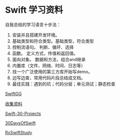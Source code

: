 # Swift 学习资料

自我总结的学习语言十步法：
1. 安装并且搭建开发环境。
2. 基础类型和符合类型。基础类型，符合类型
3. 控制流语句。
        判断、循环、选择
4. 函数。
        定义方式，传值和返回值。
6. 面向对象。
        数据和方法，组合and继承
7. 内置库（文件、网络、时间、日志等）
8. 找一个广泛使用的第三方库开始写demo。
9. 边写边查，常用代码片段总结成文档。
10. 最佳实践：遇到的坑；代码分层；单元测试；静态检查

[SwiftGG](https://swiftgg.gitbook.io/swift/swift-jiao-cheng/21_protocols)

[收集资料](https://github.com/iOS-Swift-Developers/Swift)

[Swift-30-Projects](https://github.com/soapyigu/Swift-30-Projects)

[30DaysOfSwift](https://github.com/JerryDream007/30DaysOfSwift)

[RxSwiftStudy](https://github.com/AloneMonkey/RxSwiftStudy)